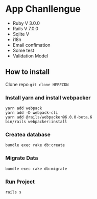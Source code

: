 # App Chanllengue


* Ruby V 3.0.0
* Rails V 7.0.0
* Sqlite V
* i18n 
* Email confimation
* Some test
* Validation Model


## How to install

 Clone repo ```git clone HERECDN```

### Install yarn and install webpacker 
```
yarn add webpack
yarn add -D webpack-cli
yarn add @rails/webpacker@6.0.0-beta.6
bin/rails webpacker:install

```
### Createa database
 ```bundle exec rake db:create```

### Migrate Data
```bundle exec rake db:migrate```

### Run Project

```rails s```

